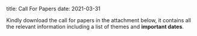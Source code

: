 title: Call For Papers
date: 2021-03-31

Kindly download the call for papers in the attachment below, it contains all the relevant information including a list of themes and **important dates**.
